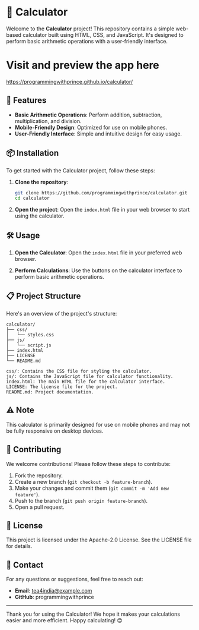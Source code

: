# 🧮 Calculator

Welcome to the **Calculator** project! This repository contains a simple web-based calculator built using HTML, CSS, and JavaScript. It's designed to perform basic arithmetic operations with a user-friendly interface.


# Visit and preview the app here
https://programmingwithprince.github.io/calculator/ 




## 🚀 Features

- **Basic Arithmetic Operations**: Perform addition, subtraction, multiplication, and division.
- **Mobile-Friendly Design**: Optimized for use on mobile phones.
- **User-Friendly Interface**: Simple and intuitive design for easy usage.

## 📦 Installation

To get started with the Calculator project, follow these steps:

1. **Clone the repository**:
    ```bash
    git clone https://github.com/programmingwithprince/calculator.git
    cd calculator
    ```

2. **Open the project**:
    Open the `index.html` file in your web browser to start using the calculator.

## 🛠️ Usage

1. **Open the Calculator**:
    Open the `index.html` file in your preferred web browser.

2. **Perform Calculations**:
    Use the buttons on the calculator interface to perform basic arithmetic operations.

## 📋 Project Structure

Here's an overview of the project's structure:

```plaintext
calculator/
├── css/
│   └── styles.css
├── js/
│   └── script.js
├── index.html
├── LICENSE
└── README.md

css/: Contains the CSS file for styling the calculator.
js/: Contains the JavaScript file for calculator functionality.
index.html: The main HTML file for the calculator interface.
LICENSE: The license file for the project.
README.md: Project documentation.

```
## ⚠️ Note

This calculator is primarily designed for use on mobile phones and may not be fully responsive on desktop devices.

## 🤝 Contributing

We welcome contributions! Please follow these steps to contribute:

1. Fork the repository.
2. Create a new branch (`git checkout -b feature-branch`).
3. Make your changes and commit them (`git commit -m 'Add new feature'`).
4. Push to the branch (`git push origin feature-branch`).
5. Open a pull request.

## 📝 License

This project is licensed under the Apache-2.0 License. See the LICENSE file for details.

## 📧 Contact

For any questions or suggestions, feel free to reach out:

- **Email**: tea4india@example.com
- **GitHub**: programmingwithprince

---

Thank you for using the Calculator! We hope it makes your calculations easier and more efficient. Happy calculating! 😊

